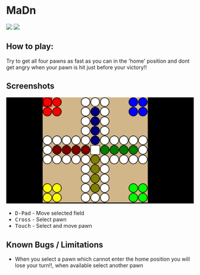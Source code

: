 # MaDn

[<img src="https://img.shields.io/github/downloads/Dane64/MaDn/total">](https://github.com/Dane64/MaDn/releases)
[<img src="https://img.shields.io/github/v/release/Dane64/MaDn">](https://github.com/Dane64/MaDn/releases/latest)

## How to play:
Try to get all four pawns as fast as you can in the 'home' position and dont get angry when your pawn is hit just before your victory!!

## Screenshots
<img src="Screenshots/Game.gif"><br>
- <kbd>D-Pad</kbd> - Move selected field
- <kbd>Cross</kbd> - Select pawn
- <kbd>Touch</kbd> - Select and move pawn

## Known Bugs / Limitations

- When you select a pawn which cannot enter the home position you will lose your turn!!, when available select another pawn
